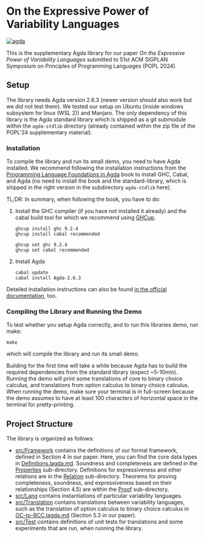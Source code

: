 ﻿
# On the Expressive Power of Variability Languages

[![agda][agda-badge-version-svg]][agda-badge-version-url]

This is the supplementary Agda library for our paper _On the Expressive Power of Variability Languages_ submitted to 51st ACM SIGPLAN Symposium on Principles of Programming Languages (POPL 2024).

## Setup

The library needs Agda version 2.6.3 (newer version should also work but we did not test them). We tested our setup on Ubuntu (inside windows subsystem for linux (WSL 2)) and Manjaro. The only dependency of this library is the Agda standard library which is shipped as a git submodule within the `agda-stdlib` directory (already contained within the zip file of the POPL'24 supplementary material).

### Installation

To compile the library and run its small demo, you need to have Agda installed.
We recommend following the installation instructions from the [Programming Language Foundations in Agda](https://plfa.github.io/GettingStarted/) book to install GHC, Cabal, and Agda (no need to install the book and the standard-library, which is shipped in the right version in the subdirectory `agda-stdlib` here).

TL;DR: In summary, when following the book, you have to do:

1. Install the GHC compiler (if you have not installed it already) and the cabal build tool for which we recommend using [GHCup](https://www.haskell.org/ghcup/).

    ```shell
    ghcup install ghc 9.2.4
    ghcup install cabal recommended

    ghcup set ghc 9.2.4
    ghcup set cabal recommended
    ```

2. Install Agda

    ```shell
    cabal update
    cabal install Agda-2.6.3
    ```

Detailed installation instructions can also be found [in the official documentation](https://agda.readthedocs.io/en/v2.6.3/getting-started/installation.html), too.

### Compiling the Library and Running the Demo

To test whether you setup Agda correctly, and to run this libraries demo, run make:
```shell
make
```
which will compile the library and run its small demo.

Building for the first time will take a while because Agda has to build the required dependencies from the standard library (expect ~5-10min). Running the demo will print some translations of core to binary choice calculus, and translations from option calculus to binary choice calculus. When running the demo, make sure your terminal is in full-screen because the demo assumes to have at least 100 characters of horizontal space in the terminal for pretty-printing.

## Project Structure

The library is organized as follows:

- [src/Framework](src/Framework) contains the definitions of our formal framework, defined in Section 4 in our paper.
  Here, you can find the core data types in [Definitions.lagda.md](src/Framework/Definitions.lagda.md).
  Soundness and completeness are defined in the [Properties](src/Framework/Properties) sub-directory.
  Definitions for expressiveness and other relations are in the [Relation](src/Framework/Relation) sub-directory.
  Theorems for proving completeness, soundness, and expressiveness based on their relationships (Section 4.5) are within the [Proof](src/Framework/Proof) sub-directory.
- [src/Lang](src/Lang) contains instantiations of particular variability languages.
- [src/Translation](src/Translation) contains translations between variability languages, such as the translation of option calculus to binary choice calculus in [OC-to-BCC.lagda.md](src/Translation/OC-to-BCC.lagda.md) (Section 5.3 in our paper).
- [src/Test](src/Test) contains definitions of unit tests for translations and some experiments that are run, when running the library.

[agda-badge-version-svg]: https://img.shields.io/badge/agda-v2.6.3-blue.svg
[agda-badge-version-url]: https://github.com/agda/agda/releases/tag/v2.6.3